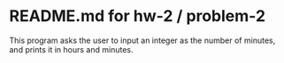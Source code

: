 # README.md for hw-2 / problem-2

This program asks the user to input an integer as the number of minutes, and prints it in hours and minutes.

